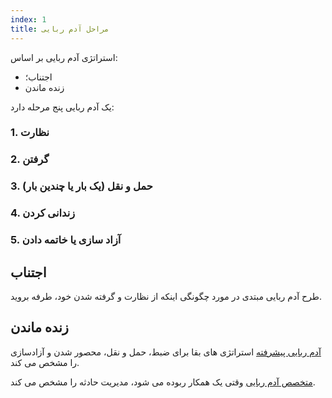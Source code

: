 ```yaml
---
index: 1
title: مراحل آدم ربایی
---
```

استراتژی آدم ربایی بر اساس:

*   اجتناب؛
*   زنده ماندن

یک آدم ربایی پنج مرحله دارد:

### 1. نظارت

### 2. گرفتن

### 3. حمل و نقل (یک بار یا چندین بار)

### 4. زندانی کردن

### 5. آزاد سازی یا خاتمه دادن

## اجتناب 

طرح آدم ربایی مبتدی در مورد چگونگی اینکه از نظارت و گرفته شدن خود، طرفه بروید.

## زنده ماندن

[آدم ربایی پیشرفته](umbrella://incident-response/kidnapping/advanced) استراتژی های بقا برای ضبط، حمل و نقل، محصور شدن و آزادسازی را مشخص می کند.

[متخصص آدم ربایی](umbrella://incident-response/kidnapping/expert) وقتی یک همکار ربوده می شود، مدیریت حادثه را مشخص می کند.